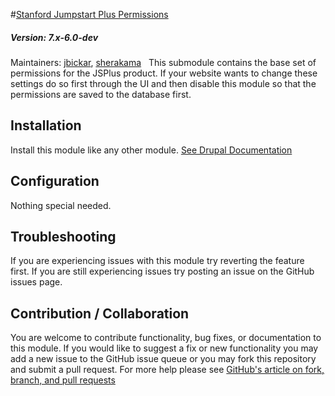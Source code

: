 #[Stanford Jumpstart Plus Permissions](https://github.com/SU-SWS/stanford_jumpstart_plus/tree/7.x-4.x/modules/stanford_jsplus_permissions)

##### Version: 7.x-6.0-dev

Maintainers: [jbickar](https://github.com/jbickar), [sherakama](https://github.com/sherakama)
 
This submodule contains the base set of permissions for the JSPlus product. If your website wants to change these settings do so first through the UI and then disable this module so that the permissions are saved to the database first.

Installation
---

Install this module like any other module. [See Drupal Documentation](https://drupal.org/documentation/install/modules-themes/modules-7)

Configuration
---

Nothing special needed.

Troubleshooting
---

If you are experiencing issues with this module try reverting the feature first. If you are still experiencing issues try posting an issue on the GitHub issues page.

Contribution / Collaboration
---

You are welcome to contribute functionality, bug fixes, or documentation to this module. If you would like to suggest a fix or new functionality you may add a new issue to the GitHub issue queue or you may fork this repository and submit a pull request. For more help please see [GitHub's article on fork, branch, and pull requests](https://help.github.com/articles/using-pull-requests)
